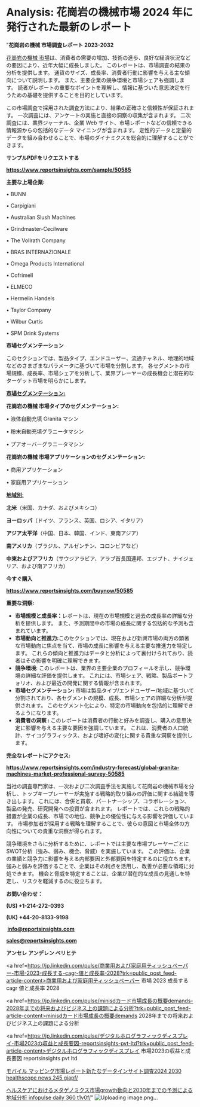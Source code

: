 # Analysis: 花崗岩の機械市場 2024 年に発行された最新のレポート

"<strong>花崗岩の機械 市場調査レポート 2023-2032</strong>

<a href=https://www.reportsinsights.com/sample/50585>花崗岩の機械 市場</a>は、消費者の需要の増加、技術の進歩、良好な経済状況などの要因により、近年大幅に成長しました。 このレポートは、市場調査の結果の分析を提供します。 通貨のサイズ、成長率、消費者行動に影響を与える主な傾向について説明します。 また、主要企業の競争環境と市場シェアも強調します。 読者がレポートの重要なポイントを理解し、情報に基づいた意思決定を行うための基礎を提供することを目的としています。

この市場調査で採用された調査方法により、結果の正確さと信頼性が保証されます。 一次調査には、アンケートの実施と直接の洞察の収集が含まれます。 二次調査には、業界ジャーナル、企業 Web サイト、市場レポートなどの信頼できる情報源からの包括的なデータ マイニングが含まれます。 定性的データと定量的データを組み合わせることで、市場のダイナミクスを総合的に理解することができます。

<strong><b>サンプルPDFをリクエストする</b></strong>

<a href=https://www.reportsinsights.com/sample/50585><strong><u>https://www.reportsinsights.com/sample/50585</u></strong></a>

<strong>主要な上場企業:</strong>

• BUNN

• Carpigiani

• Australian Slush Machines

• Grindmaster-Cecilware

• The Vollrath Company

• BRAS INTERNAZIONALE

• Omega Products International

• Cofrimell

• ELMECO

• Hermelin Handels

• Taylor Company

• Wilbur Curtis

• SPM Drink Systems

<strong>市場セグメンテーション</strong>

このセクションでは、製品タイプ、エンドユーザー、流通チャネル、地理的地域などのさまざまなパラメータに基づいて市場を分割します。 各セグメントの市場規模、成長率、市場シェアを分析して、業界プレーヤーの成長機会と潜在的なターゲット市場を明らかにします。

<strong><u>市場セグメンテーション</u></strong><strong><u>:</u></strong>

<strong>花崗岩の機械 市場タイプのセグメンテーション:</strong>

• 液体自動充填 Granita マシン

• 粉末自動充填グラニータマシン

• プアオーバーグラニータマシン

<strong>花崗岩の機械 市場アプリケーションのセグメンテーション:</strong>

• 商用アプリケーション

• 家庭用アプリケーション

<strong><u>地域別</u></strong><strong><u>:</u></strong>

<strong>北米</strong>（米国、カナダ、およびメキシコ）

<strong>ヨーロッパ</strong>（ドイツ、フランス、英国、ロシア、イタリア）

<strong>アジア太平洋</strong>（中国、日本、韓国、インド、東南アジア）

<strong>南アメリカ</strong>（ブラジル、アルゼンチン、コロンビアなど）

<strong>中東およびアフリカ</strong>（サウジアラビア、アラブ首長国連邦、エジプト、ナイジェリア、および南アフリカ）

<strong>今すぐ購入</strong>

<a href=https://www.reportsinsights.com/buynow/50585><strong><u>https://www.reportsinsights.com/buynow/50585</u></strong></a>

<strong>重要な洞察:</strong>
<ul>
  <li><strong>市場規模と成長率：</strong>レポートは、現在の市場規模と過去の成長率の詳細な分析を提供します。 また、予測期間中の市場の成長に関する包括的な予測も含まれています。</li>
  <li><strong>市場動向と推進力:</strong>このセクションでは、現在および新興市場の両方の顕著な市場動向に焦点を当て、市場の成長に影響を与える主要な推進力を特定します。 これらの傾向と推進力はデータと分析によって裏付けられており、読者はその影響を明確に理解できます。</li>
  <li><strong>競争環境</strong>: このレポートは、業界の主要企業のプロフィールを示し、競争環境の詳細な評価を提供します。 これには、市場シェア、戦略、製品ポートフォリオ、および最近の開発に関する情報が含まれます。</li>
  <li><strong>市場セグメンテーション: </strong>市場は製品タイプ/エンドユーザー/地域に基づいて分割されており、各セグメントの規模、成長、市場シェアの詳細な分析が提供されます。 このセグメント化により、特定の市場動向を包括的に理解できるようになります。</li>
  <li><strong>消費者の洞察 : </strong>このレポートは消費者の行動と好みを調査し、購入の意思決定に影響を与える主要な要因を強調しています。 これは、消費者の人口統計、サイコグラフィックス、および嗜好の変化に関する貴重な洞察を提供します。</li>
</ul>
<strong>完全なレポートにアクセス:</strong>

<a href=https://www.reportsinsights.com/industry-forecast/global-granita-machines-market-professional-survey-50585><strong><u><b>https://www.reportsinsights.com/industry-forecast/global-granita-machines-market-professional-survey-50585</b></u></strong></a>

当社の調査専門家は、一次および二次調査手法を実施して花崗岩の機械市場を分析し、トップキープレーヤーが実施する戦略的取り組みの評価に関する結論を導き出します。 これには、合併と買収、パートナーシップ、コラボレーション、製品の発売、研究開発への投資が含まれます。 レポートでは、これらの戦略的措置が企業の成長、市場での地位、競争上の優位性に与える影響を評価しています。 市場参加者が採用する戦略を理解することで、彼らの意図と市場全体の方向性についての貴重な洞察が得られます。

競争環境をさらに分析するために、レポートでは主要な市場プレーヤーごとにSWOT分析（強み、弱み、機会、脅威）を実施しています。 この評価は、企業の業績と競争力に影響を与える内部要因と外部要因を特定するのに役立ちます。 強みと弱みを評価することで、企業はその利点を活用し、改善が必要な領域に対処できます。 機会と脅威を特定することは、企業が潜在的な成長の見通しを特定し、リスクを軽減するのに役立ちます。

<strong>お問い合わせ：</strong>

<strong>(US) +1-214-272-0393</strong>

<strong>(UK) +44-20-8133-9198</strong>

<strong> </strong><a href=info@reportsinsights.com><strong><u>info@reportsinsights.com</u></strong></a>

<a href=sales@reportsinsights.com><strong><u>sales@reportsinsights.com</u></strong></a>

<strong>アンセレ アンデレン ベリヒテ</strong>

<a href=https://jp.linkedin.com/pulse/商業用および家庭用ティッシュペーパー-市場-2023-成長する-cagr-値と成長率-2028?trk=public_post_feed-article-content>商業用および家庭用ティッシュペーパー 市場 2023 成長する cagr 値と成長率 2028</a>

<a href=https://jp.linkedin.com/pulse/minisdカード市場成長の概要demands-2028年までの将来およびビジネス上の課題による分析?trk=public_post_feed-article-content>minisdカード市場成長の概要demands 2028年までの将来およびビジネス上の課題による分析</a>

<a href=https://jp.linkedin.com/pulse/デジタルホログラフィックディスプレイ-市場2023の収益と成長要因-reportsinsights-pvt-ltd?trk=public_post_feed-article-content>デジタルホログラフィックディスプレイ 市場2023の収益と成長要因 reportsinsights pvt ltd</a>

<a href=https://www.linkedin.com/pulse/モバイル-マッピング市場レポート新たなデータインサイト調査2024-2030-healthscope-news-245-gjapf/>モバイル マッピング市場レポート新たなデータインサイト調査2024 2030 healthscope news 245 gjapf/</a>

<a href=https://www.linkedin.com/pulse/ヘルスケアにおけるメタゲノミクス市場growth動向と2030年までの予測による地域分析-infopulse-daily-360-t1v0f/>ヘルスケアにおけるメタゲノミクス市場growth動向と2030年までの予測による地域分析 infopulse daily 360 t1v0f/</a>"
![Uploading image.png…]()
